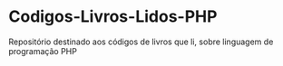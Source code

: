 # Codigos-Livros-Lidos-PHP
Repositório destinado aos códigos de livros que li, sobre linguagem de programação PHP
